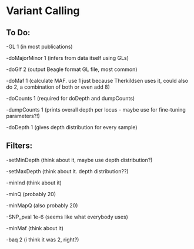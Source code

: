 # Variant Calling

## To Do:

-GL 1 (in most publications)

-doMajorMinor 1 (infers from data itself using GLs)

-doGlf 2 (output Beagle format GL file, most common)

-doMaf 1 (calculate MAF. use 1 just because Therkildsen uses it, could also do 2, a combination of both or even add 8)

-doCounts 1 (required for doDepth and dumpCounts)

-dumpCounts 1 (prints overall depth per locus - maybe use for fine-tuning parameters?!)

-doDepth 1 (gives depth distribution for every sample)

## Filters:

-setMinDepth (think about it, maybe use depth distribution?)

-setMaxDepth (think about it. depth distribution??)

-minInd (think about it)

-minQ (probably 20)

-minMapQ (also probably 20)

-SNP_pval 1e-6 (seems like what everybody uses)

-minMaf (think about it)

-baq 2 (i think it was 2, right?)
